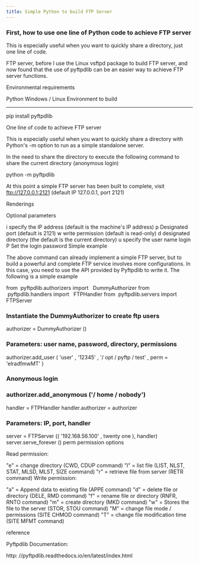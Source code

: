 ```yaml
---
title: Simple Python to build FTP Server
---
```


### First, how to use one line of Python code to achieve FTP server

This is especially useful when you want to quickly share a directory, just one line of code.

FTP server, before I use the Linux vsftpd package to build FTP server, and now found that the use of pyftpdlib can be an easier way to achieve FTP server functions.

Environmental requirements

Python 
Windows / Linux
Environment to build

---
pip install pyftpdlib


One line of code to achieve FTP server

This is especially useful when you want to quickly share a directory with Python's -m option to run as a simple standalone server.

In the need to share the directory to execute the following command to share the current directory (anonymous login)

python -m pyftpdlib

At this point a simple FTP server has been built to complete, visit ftp://127.0.0.1:2121 (default IP 127.0.0.1, port 2121)



Renderings

Optional parameters

i specify the IP address (default is the machine's IP address)
p Designated port (default is 2121)
w write permission (default is read-only)
d designated directory (the default is the current directory)
u specify the user name login
P Set the login password
Simple example

The above command can already implement a simple FTP server, but to build a powerful and complete FTP service involves more configurations. In this case, you need to use the API provided by Pyftpdlib to write it. The following is a simple example

from
 pyftpdlib.authorizers
import
 
DummyAuthorizer
from
 pyftpdlib.handlers
import
 
FTPHandler
from
 pyftpdlib.servers
import
 
FTPServer
### Instantiate the DummyAuthorizer to create ftp users
authorizer =
DummyAuthorizer
()
### Parameters: user name, password, directory, permissions
authorizer.add_user (
'user'
,
'12345'
,
'/ opt / pyftp / test'
, perm =
'elradfmwMT'
)
### Anonymous login
### authorizer.add_anonymous ('/ home / nobody')
handler =
FTPHandler
handler.authorizer = authorizer
### Parameters: IP, port, handler
server =
FTPServer
((
'192.168.56.100'
,
twenty one
), handler)
server.serve_forever ()
perm permission options

Read permission:

"e" = change directory (CWD, CDUP command)
"l" = list file (LIST, NLST, STAT, MLSD, MLST, SIZE command)
"r" = retrieve file from server (RETR command)
Write permission:

"a" = Append data to existing file (APPE command)
"d" = delete file or directory (DELE, RMD command)
"f" = rename file or directory (RNFR, RNTO command)
"m" = create directory (MKD command)
"w" = Stores the file to the server (STOR, STOU command)
"M" = change file mode / permissions (SITE CHMOD command)
"T" = change file modification time (SITE MFMT command)

reference

Pyftpdlib Documentation:

http:
//pyftpdlib.readthedocs.io/en/latest/index.html
